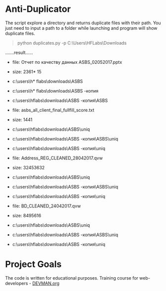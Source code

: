# Anti-Duplicator

The script explore a directory and returns duplicate files with their path.
You just need to input a path to a folder while launching and program will show duplicate files.

>python duplicates.py -p C:\Users\HFLabs\Downloads

.......result......

* file: Отчет по качеству данных ASBS_02052017.pptx
* size: 2361* 15
* c:\users\h* flabs\downloads\ASBS
* c:\users\h* flabs\downloads\ASBS -копия
* c:\users\hflabs\downloads\ASBS -копия\ASBS

* file: asbs_all_client_final_fullfill_score.txt
* size: 1441
* c:\users\hflabs\downloads\ASBS\uniq
* c:\users\hflabs\downloads\ASBS -копия\ASBS\uniq
* c:\users\hflabs\downloads\ASBS -копия\uniq

* file: Address_REG_CLEANED_28042017.qvw
* size: 32453632
* c:\users\hflabs\downloads\ASBS\uniq
* c:\users\hflabs\downloads\ASBS -копия\ASBS\uniq
* c:\users\hflabs\downloads\ASBS -копия\uniq

* file: BD_CLEANED_24042017.qvw
* size: 8495616
* c:\users\hflabs\downloads\ASBS\uniq
* c:\users\hflabs\downloads\ASBS -копия\ASBS\uniq
* c:\users\hflabs\downloads\ASBS -копия\uniq

# Project Goals

The code is written for educational purposes. Training course for web-developers - [DEVMAN.org](https://devman.org)
